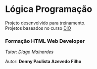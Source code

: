 # Lógica Programação

Projeto desenvolvido para treinamento.  
Projetos baseados no curso [DIO](https://web.dio.me/home)

### Formação HTML Web Developer

_Tutor: Diago Mainardes_

Autor: **Denny Paulista Azevedo Filho**

